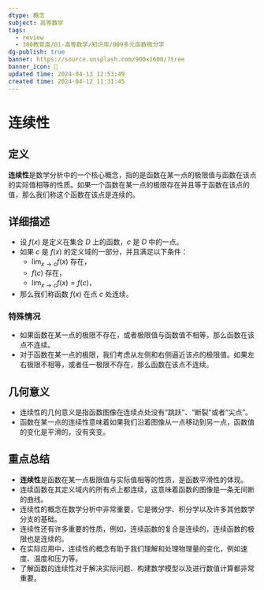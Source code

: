 ```yaml
---
dtype: 概念
subject: 高等数学
tags:
  - review
  - 300教育类/01-高等数学/知识库/009多元函数微分学
dg-publish: true
banner: https://source.unsplash.com/900x1600/?tree
banner_icon: 🧠
updated time: 2024-04-13 12:53:49
created time: 2024-04-12 11:31:45
---
```

# 连续性

## 定义
**连续性**是数学分析中的一个核心概念，指的是函数在某一点的极限值与函数在该点的实际值相等的性质。如果一个函数在某一点的极限存在并且等于函数在该点的值，那么我们称这个函数在该点是连续的。

## 详细描述
- 设 $f(x)$ 是定义在集合 $D$ 上的函数，$c$ 是 $D$ 中的一点。
- 如果 $c$ 是 $f(x)$ 的定义域的一部分，并且满足以下条件：
  - $\lim_{x \to c} f(x)$ 存在，
  - $f(c)$ 存在，
  - $\lim_{x \to c} f(x) = f(c)$，
- 那么我们称函数 $f(x)$ 在点 $c$ 处连续。

### 特殊情况
- 如果函数在某一点的极限不存在，或者极限值与函数值不相等，那么函数在该点不连续。
- 对于函数在某一点的极限，我们考虑从左侧和右侧逼近该点的极限值。如果左右极限不相等，或者任一极限不存在，那么函数在该点不连续。

## 几何意义
- 连续性的几何意义是指函数图像在连续点处没有“跳跃”、“断裂”或者“尖点”。
- 函数在某一点的连续性意味着如果我们沿着图像从一点移动到另一点，函数值的变化是平滑的，没有突变。

## 重点总结
- **连续性**是函数在某一点极限值与实际值相等的性质，是函数平滑性的体现。
- 连续函数在其定义域内的所有点上都连续，这意味着函数的图像是一条无间断的曲线。
- 连续性的概念在数学分析中非常重要，它是微分学、积分学以及许多其他数学分支的基础。
- 连续性还有许多重要的性质，例如，连续函数的复合是连续的，连续函数的极限也是连续的。
- 在实际应用中，连续性的概念有助于我们理解和处理物理量的变化，例如速度、温度和压力等。
- 了解函数的连续性对于解决实际问题、构建数学模型以及进行数值计算都非常重要。

